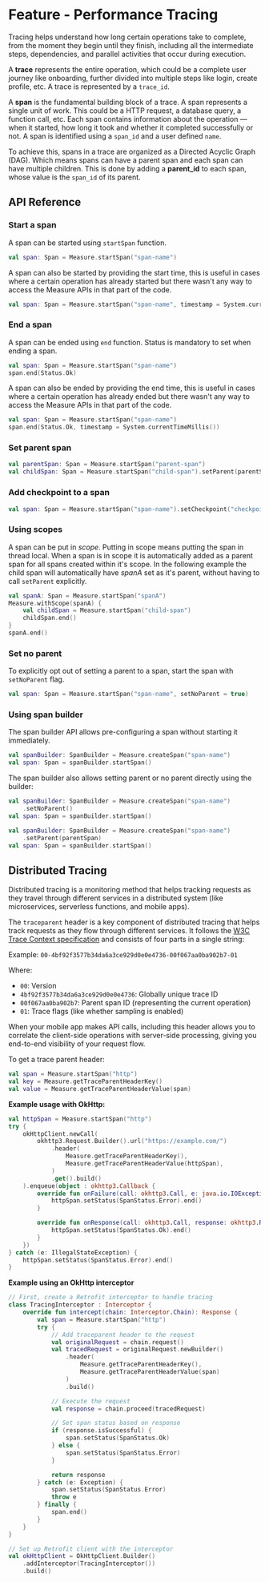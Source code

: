 # Feature - Performance Tracing

Tracing helps understand how long certain operations take to complete, from the moment they begin until they finish,
including all the intermediate steps, dependencies, and parallel activities that occur during execution.

A **trace** represents the entire operation, which could be a complete user journey like onboarding, further divided
into multiple steps like login, create profile, etc. A trace is represented by a `trace_id`.

A **span** is the fundamental building block of a trace. A span represents a single unit of work. This could be a HTTP
request, a database query, a function call, etc. Each span contains information about the operation — when it started,
how long it took and whether it completed successfully or not. A span is identified using a `span_id` and a user
defined `name`.

To achieve this, spans in a trace are organized as a Directed Acyclic Graph (DAG). Which means spans can have a parent
span and each span can have multiple children. This is done by adding a **parent_id** to each span, whose value is
the `span_id` of its parent.

## API Reference

### Start a span

A span can be started using `startSpan` function.

```kotlin
val span: Span = Measure.startSpan("span-name")
```

A span can also be started by providing the start time, this is useful in cases where a certain operation has already
started but there wasn't any way to access the Measure APIs in that part of the code.

```kotlin
val span: Span = Measure.startSpan("span-name", timestamp = System.currentTimeMillis())
```

### End a span

A span can be ended using `end` function. Status is mandatory to set when ending a span.

```kotlin
val span: Span = Measure.startSpan("span-name")
span.end(Status.Ok)
```

A span can also be ended by providing the end time, this is useful in cases where a certain operation has already ended
but there wasn't any way to access the Measure APIs in that part of the code.

```kotlin
val span: Span = Measure.startSpan("span-name")
span.end(Status.Ok, timestamp = System.currentTimeMillis())
```

### Set parent span

```kotlin
val parentSpan: Span = Measure.startSpan("parent-span")
val childSpan: Span = Measure.startSpan("child-span").setParent(parentSpan)
```

### Add checkpoint to a span

```kotlin
val span: Span = Measure.startSpan("span-name").setCheckpoint("checkpoint-name")
```

### Using scopes

A span can be put in *scope*. Putting in scope means putting the span in thread local. When a span is in
scope it is automatically added as a parent span for all spans created within it's scope. In the following example the
child span will automatically have *spanA* set as it's parent, without having to call
`setParent` explicitly.

```kotlin
val spanA: Span = Measure.startSpan("spanA")
Measure.withScope(spanA) {
    val childSpan = Measure.startSpan("child-span")
    childSpan.end()
}
spanA.end()
```

### Set no parent

To explicitly opt out of setting a parent to a span, start the span with `setNoParent` flag.

```kotlin
val span: Span = Measure.startSpan("span-name", setNoParent = true)
```

### Using span builder

The span builder API allows pre-configuring a span without starting it immediately.

```kotlin
val spanBuilder: SpanBuilder = Measure.createSpan("span-name")
val span: Span = spanBuilder.startSpan()
```

The span builder also allows setting parent or no parent directly using the builder:

```kotlin
val spanBuilder: SpanBuilder = Measure.createSpan("span-name")
    .setNoParent()
val span: Span = spanBuilder.startSpan()
```

```kotlin
val spanBuilder: SpanBuilder = Measure.createSpan("span-name")
    .setParent(parentSpan)
val span: Span = spanBuilder.startSpan()
```

## Distributed Tracing

Distributed tracing is a monitoring method that helps tracking requests as they travel through
different services in a distributed system (like microservices, serverless functions, and mobile apps).

The `traceparent` header is a key component of distributed tracing that helps track requests as they flow through
different services. It follows the [W3C Trace Context specification](https://www.w3.org/TR/trace-context/#header-name)
and consists of four parts in a single string:

Example: `00-4bf92f3577b34da6a3ce929d0e0e4736-00f067aa0ba902b7-01`

Where:

* `00`: Version
* `4bf92f3577b34da6a3ce929d0e0e4736`: Globally unique trace ID
* `00f067aa0ba902b7`: Parent span ID (representing the current operation)
* `01`: Trace flags (like whether sampling is enabled)

When your mobile app makes API calls, including this header allows you to correlate the client-side operations with
server-side processing, giving you end-to-end visibility of your request flow.

To get a trace parent header:

```kotlin
val span = Measure.startSpan("http")
val key = Measure.getTraceParentHeaderKey()
val value = Measure.getTraceParentHeaderValue(span)
```

**Example usage with OkHttp:**

```kotlin
val httpSpan = Measure.startSpan("http")
try {
    okHttpClient.newCall(
        okhttp3.Request.Builder().url("https://example.com/")
            .header(
                Measure.getTraceParentHeaderKey(),
                Measure.getTraceParentHeaderValue(httpSpan),
            )
            .get().build()
    ).enqueue(object : okhttp3.Callback {
        override fun onFailure(call: okhttp3.Call, e: java.io.IOException) {
            httpSpan.setStatus(SpanStatus.Error).end()
        }

        override fun onResponse(call: okhttp3.Call, response: okhttp3.Response) {
            httpSpan.setStatus(SpanStatus.Ok).end()
        }
    })
} catch (e: IllegalStateException) {
    httpSpan.setStatus(SpanStatus.Error).end()
}
```

**Example using an OkHttp interceptor**

```kotlin
// First, create a Retrofit interceptor to handle tracing
class TracingInterceptor : Interceptor {
    override fun intercept(chain: Interceptor.Chain): Response {
        val span = Measure.startSpan("http")
        try {
            // Add traceparent header to the request
            val originalRequest = chain.request()
            val tracedRequest = originalRequest.newBuilder()
                .header(
                    Measure.getTraceParentHeaderKey(),
                    Measure.getTraceParentHeaderValue(span)
                )
                .build()

            // Execute the request
            val response = chain.proceed(tracedRequest)

            // Set span status based on response
            if (response.isSuccessful) {
                span.setStatus(SpanStatus.Ok)
            } else {
                span.setStatus(SpanStatus.Error)
            }

            return response
        } catch (e: Exception) {
            span.setStatus(SpanStatus.Error)
            throw e
        } finally {
            span.end()
        }
    }
}

// Set up Retrofit client with the interceptor
val okHttpClient = OkHttpClient.Builder()
    .addInterceptor(TracingInterceptor())
    .build()
```
